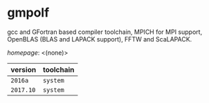 # gmpolf

gcc and GFortran based compiler toolchain,  MPICH for MPI support, OpenBLAS (BLAS and LAPACK support), FFTW and ScaLAPACK.

*homepage*: <(none)>

version | toolchain
--------|----------
``2016a`` | ``system``
``2017.10`` | ``system``
